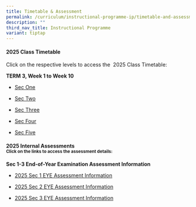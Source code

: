 ```yaml
---
title: Timetable & Assessment
permalink: /curriculum/instructional-programme-ip/timetable-and-assessment/
description: ""
third_nav_title: Instructional Programme
variant: tiptap
---
```

<h4>2025 Class Timetable</h4>
<p>Click on the respective levels to access the&nbsp; 2025 Class Timetable:</p>
<p><strong>TERM 3, Week 1 to Week 10</strong>
</p>
<ul>
<li>
<p><a href="https://drive.google.com/file/d/1_kcTZ189K4sayr1b0_nip2_j54rQlw5e/view?usp=sharing" class="XqQF9c" rel="noopener noreferrer nofollow" target="_blank"><u>Sec One</u></a>
</p>
</li>
<li>
<p><a href="https://drive.google.com/file/d/1IMj9yU-AVJ3SCCf2OpKb5GjBb64uym0C/view?usp=sharing" class="XqQF9c" rel="noopener noreferrer nofollow" target="_blank"><u>Sec Two</u></a>
</p>
</li>
<li>
<p><a href="https://drive.google.com/file/d/191Wq6Uet9rGA83gWC3IIJWwgHmiFrNh9/view?usp=sharing" class="XqQF9c" rel="noopener noreferrer nofollow" target="_blank"><u>Sec Three</u></a>
</p>
</li>
<li>
<p><a href="https://drive.google.com/file/d/17oIKtLNc4ogsjDvQ6eBvQaBbtGyVuiiH/view?usp=sharing" class="XqQF9c" rel="noopener noreferrer nofollow" target="_blank"><u>Sec Four</u></a>
</p>
</li>
<li>
<p><a href="https://drive.google.com/file/d/14sQ4rlt91fCJslA9d4OPHd6qSPvh_9np/view?usp=sharing" class="XqQF9c" rel="noopener noreferrer nofollow" target="_blank"><u>Sec Five</u></a>
</p>
</li>
</ul>
<h4><strong>2025 Internal Assessments</strong><br><sup>Click on the links to access the assessment details:</sup></h4>
<p><strong>Sec 1-3 End-of-Year Examination Assessment Information</strong>
</p>
<ul data-tight="true" class="tight">
<li>
<p><a href="/files/WA &amp; MA/2025/2025_Sec_1_EYE_Assessment_Information.pdf" rel="noopener nofollow" target="_blank">2025 Sec 1 EYE Assessment Information</a>
</p>
</li>
<li>
<p><a href="/files/WA &amp; MA/2025/2025_Sec_2_EYE_Assessment_Information.pdf" rel="noopener nofollow" target="_blank">2025 Sec 2 EYE Assessment Information</a>
</p>
</li>
<li>
<p><a href="/files/WA &amp; MA/2025/2025_Sec_3_EYE_Assessment_Information.pdf" rel="noopener nofollow" target="_blank">2025 Sec 3 EYE Assessment Information</a>
</p>
<p></p>
<p></p>
<p></p>
</li>
</ul>
<p></p>
<p>
<br>
</p>